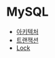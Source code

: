 # MySQL

- [아키텍처](./document/architecture.md)
- [트랜잭션](./document/transaction.md)
- [Lock](./document/lock.md)